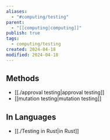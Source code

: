 ```yaml
---
aliases:
  - "#computing/testing"
parent:
  - "[[computing|computing]]"
publish: true
tags:
  - computing/testing
created: 2024-04-18
modified: 2024-04-18
---
```

## Methods
- [[./approval testing|approval testing]]
- [[mutation testing|mutation testing]]

## In Languages
- [[./Testing in Rust|in Rust]]